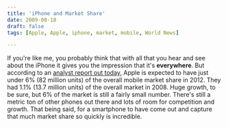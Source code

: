 ```yaml
---
title: 'iPhone and Market Share'
date: 2009-08-18
draft: false
tags: [Apple, Apple, iphone, market, mobile, World News]

---
```


If you're like me, you probably think that with all that you hear and see about the iPhone it gives you the impression that it's **everywhere**. But according to an [analyst report out today](http://www.macrumors.com/2009/08/18/analyst-apple-to-sell-80-million-iphones-in-2012-snag-5-7-of-total-mobile-phone-market/), Apple is expected to have just under 6% (82 million units) of the overall mobile market share in 2012. They had 1.1% (13.7 million units) of the overall market in 2008. Huge growth, to be sure, but 6% of the market is still a fairly small number. There's still a metric ton of other phones out there and lots of room for competition and growth. That being said, for a smartphone to have come out and capture that much market share so quickly is incredible.